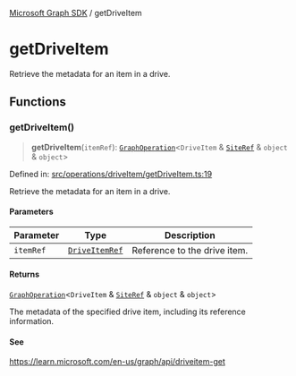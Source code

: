 [Microsoft Graph SDK](README.md) / getDriveItem

# getDriveItem

Retrieve the metadata for an item in a drive.

## Functions

### getDriveItem()

> **getDriveItem**(`itemRef`): [`GraphOperation`](GraphOperation.md#graphoperation)\<`DriveItem` & [`SiteRef`](SiteRef.md#siteref) & `object` & `object`\>

Defined in: [src/operations/driveItem/getDriveItem.ts:19](https://github.com/Future-Secure-AI/microsoft-graph/blob/main/src/operations/driveItem/getDriveItem.ts#L19)

Retrieve the metadata for an item in a drive.

#### Parameters

| Parameter | Type | Description |
| ------ | ------ | ------ |
| `itemRef` | [`DriveItemRef`](DriveItemRef.md#driveitemref) | Reference to the drive item. |

#### Returns

[`GraphOperation`](GraphOperation.md#graphoperation)\<`DriveItem` & [`SiteRef`](SiteRef.md#siteref) & `object` & `object`\>

The metadata of the specified drive item, including its reference information.

#### See

https://learn.microsoft.com/en-us/graph/api/driveitem-get
